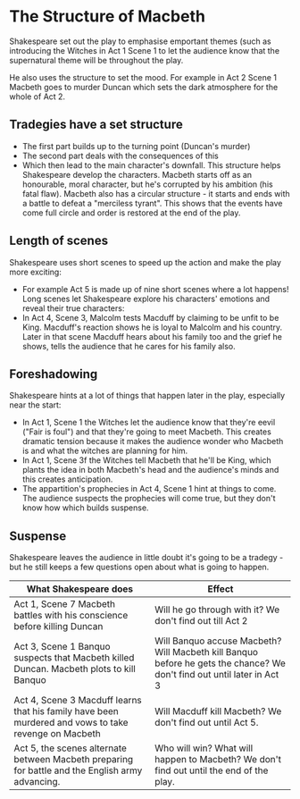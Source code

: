 # The Structure of Macbeth

Shakespeare set out the play to emphasise emportant themes (such as introducing the Witches in Act 1 Scene 1 to let the audience know that the supernatural theme will be throughout the play.

He also uses the structure to set the mood. For example in Act 2 Scene 1 Macbeth goes to murder Duncan which sets the dark atmosphere for the whole of Act 2.

## Tradegies have a set structure
- The first part builds up to the turning point (Duncan's murder)
- The second part deals with the consequences of this
- Which then lead to the main character's downfall.
This structure helps Shakespeare develop the characters. Macbeth starts off as an honourable, moral character, but he's corrupted by his ambition (his fatal flaw). Macbeth also has a circular structure - it starts and ends with a battle to defeat a "merciless tyrant". This shows that the events have come full circle and order is restored at the end of the play.

## Length of scenes
Shakespeare uses short scenes to speed up the action and make the play more exciting:
- For example Act 5 is made up of nine short scenes where a lot happens!
Long scenes let Shakespeare explore his characters' emotions and reveal their true characters:
- In Act 4, Scene 3, Malcolm tests Macduff by claiming to be unfit to be King. Macduff's reaction shows he is loyal to Malcolm and his country. Later in that scene Macduff hears about his family too and the grief he shows, tells the audience that he cares for his family also.

## Foreshadowing
Shakespeare hints at a lot of things that happen later in the play, especially near the start:
- In Act 1, Scene 1 the Witches let the audience know that they're eevil ("Fair is foul") and that they're going to meet Macbeth. This creates dramatic tension because it makes the audience wonder who Macbeth is and what the witches are planning for him.
- In Act 1, Scene 3f the Witches tell Macbeth that he'll be King, which plants the idea in both Macbeth's head and the audience's minds and this creates anticipation.
- The appartition's prophecies in Act 4, Scene 1 hint at things to come. The audience suspects the prophecies will come true, but they don't know how which builds suspense.

## Suspense
Shakespeare leaves the audience in little doubt it's going to be a tradegy - but he still keeps a few questions open about what is going to happen.

| What Shakespeare does | Effect |
| --------------------- | ------ |
| Act 1, Scene 7 Macbeth battles with his conscience before killing Duncan | Will he go through with it? We don't find out till Act 2 |
| Act 3, Scene 1 Banquo suspects that Macbeth killed Duncan. Macbeth plots to kill Banquo | Will Banquo accuse Macbeth? Will Macbeth kill Banquo before he gets the chance? We don't find out until later in Act 3 |
| Act 4, Scene 3 Macduff learns that his family have been murdered and vows to take revenge on Macbeth | Will Macduff kill Macbeth? We don't find out until Act 5. |
| Act 5, the scenes alternate between Macbeth preparing for battle and the English army advancing. | Who will win? What will happen to Macbeth? We don't find out until the end of the play. |


